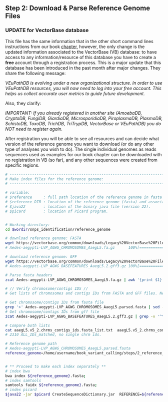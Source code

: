
## Step 2: Download & Parse Reference Genome Files

### UPDATE for VectorBase database

This file has the same information that in the other short command lines instructions from our book [chapter](https://link.springer.com/protocol/10.1007/978-1-0716-4583-3_2), however, the only change is the updated information associated to the VectorBase (VB) database: to have access to any information/resource of this database you have to create a **free** account through a registration process. This is a major update that this database has been introduced in the past month after major changes.
They share the following message:

*VEuPathDB is evolving under a new organizational structure. In order to use VEuPathDB resources, you will now need to log into your free account. This helps us collect accurate user metrics to guide future development.*

Also, they clarify:

*IMPORTANT: If you already registered in another site
(AmoebaDB, CryptoDB, FungiDB, GiardiaDB, MicrosporidiaDB, PiroplasmaDB, PlasmoDB, SchistoDB, ToxoDB, TrichDB, TriTrypDB, VectorBase or VEuPathDB)
you do NOT need to register again.*

After registration you will be able to see all resources and can decide what version of the reference genome you want to download (or do any other type of analyses you wish to do). The single individual genomes as reads sequences used as examples for our book chapter can be downloaded with no registration in VB (so far), and any other sequences were created from specific regions.

```bash 
# ------------------------------------------------------------------------------------------
# Make index files for the reference genome:
# ------------------------------------------------------------------------------------------

# variable:
# $reference     : full path location of the reference genome in fasta format. 
# $reference_DIR : location of the reference genome (fasta) and associated index files.
# $java22        : location of the binary java file (version 22).
# $picard        : location of Picard program.  


# Working directory:
cd $wordir/snps_identification/reference_genome

# download reference genome: FASTA
wget https://vectorbase.org/common/downloads/Legacy%20VectorBase%20Files/Aedes-aegypti/Aedes-aegypti-LVP_AGWG_CHROMOSOMES_AaegL5.fa.gz
# Aedes-aegypti-LVP_AGWG_CHROMOSOMES_AaegL5.fa.gz      100%[=====================================================================================================================>] 389,25M  25,5MB/s    in 32s     

# download reference genome: GFF
wget https://vectorbase.org/common/downloads/Legacy%20VectorBase%20Files/Aedes-aegypti/Aedes-aegypti-LVP_AGWG_BASEFEATURES_AaegL5.2.gff3.gz
# Aedes-aegypti-LVP_AGWG_BASEFEATURES_AaegL5.2.gff3.gz 100%[=====================================================================================================================>]   5,12M  2,98MB/s    in 1,7s    

# Parse fasta headers
zcat Aedes-aegypti-LVP_AGWG_CHROMOSOMES_AaegL5.fa.gz | awk '{print $1}' > Aedes-aegypti-LVP_AGWG_CHROMOSOMES_AaegL5.parsed.fasta

# // Verify chromosome/contigs IDS //
# Get lists of chromosomes and contigs IDs from FASTA and GFF files. Next, compare both IDs lists, and find whether all IDs are present in both files ('matched_ID') or there are IDs that are uniquely present either in the fasta or gff files annotation ('single_ID').

# Get chromosome/contigs IDs from fasta file
grep '>' Aedes-aegypti-LVP_AGWG_CHROMOSOMES_AaegL5.parsed.fasta | sed -E 's/^>//' > aaegL5.v5_2.chrms_contigs_ids.fasta_list.txt
# Get chromosome/contigs IDs from gff file
zcat Aedes-aegypti-LVP_AGWG_BASEFEATURES_AaegL5.2.gff3.gz | grep -v '^\#' | awk '{print $1}' | sort -u > aaegL5.v5_2.chrms_contigs_ids.gff_list.txt

# Compare both lists
cat aaegL5.v5_2.chrms_contigs_ids.fasta_list.txt  aaegL5.v5_2.chrms_contigs_ids.gff_list.txt | sort | uniq -c | sort -n |  awk '{if($1==1){print "NOT_ALL_IDs_matched\t"$0} else {print "ALL_IDs_matched\t"$0} }' | cut -f 1 | sort | uniq -c | sort -n
# 2310 ALL_IDs_matched, no single chrm ids.

# Reference genome path
# Aedes-aegypti-LVP_AGWG_CHROMOSOMES_AaegL5.parsed.fasta
reference_genome=/home/username/book_variant_calling/steps/2_reference_genome/Aedes-aegypti-LVP_AGWG_CHROMOSOMES_AaegL5.parsed


# ** Proceed to make each index separately **
# index bwa
bwa index ${reference_genome}.fasta;
# index samtools
samtools faidx ${reference_genome}.fasta;
# index picard
$java22 -jar $picard CreateSequenceDictionary.jar  REFERENCE=${reference_genome}.fasta  OUTPUT=${reference_genome}.dict;


